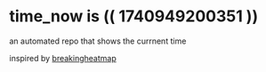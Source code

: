 # time_now is (( 1740949200351 ))

an automated repo that shows the currnent time

inspired by [breakingheatmap](https://github.com/breakingheatmap/breakingheatmap)